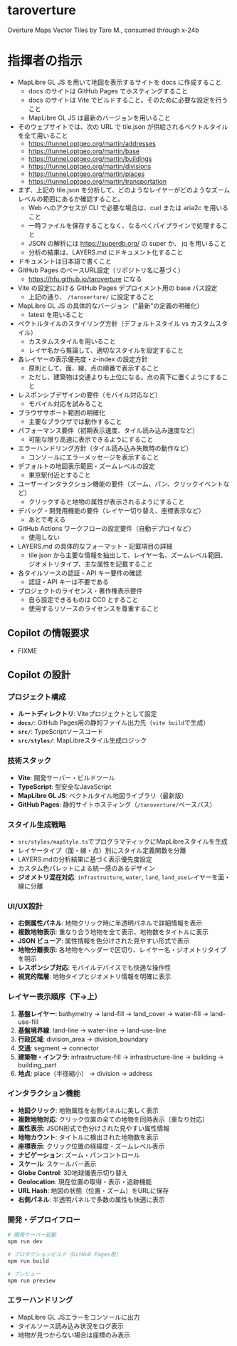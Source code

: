 # taroverture
Overture Maps Vector Tiles by Taro M., consumed through x-24b

# 指揮者の指示
- MapLibre GL JS を用いて地図を表示するサイトを docs に作成すること
  - docs のサイトは GitHub Pages でホスティングすること
  - docs のサイトは Vite でビルドすること。そのために必要な設定を行うこと
  - MapLibre GL JS は最新のバージョンを用いること
- そのウェブサイトでは、次の URL で tile.json が供給されるベクトルタイルを全て用いること
  - https://tunnel.optgeo.org/martin/addresses
  - https://tunnel.optgeo.org/martin/base
  - https://tunnel.optgeo.org/martin/buildings
  - https://tunnel.optgeo.org/martin/divisions
  - https://tunnel.optgeo.org/martin/places
  - https://tunnel.optgeo.org/martin/transportation
- まず、上記の tile.json を分析して、どのようなレイヤーがどのようなズームレベルの範囲にあるか確認すること。
  - Web へのアクセスが CLI で必要な場合は、curl または aria2c を用いること
  - 一時ファイルを保存することなく、なるべくパイプラインで処理すること
  - JSON の解析には https://superdb.org/ の super か、 jq を用いること
  - 分析の結果は、LAYERS.md にドキュメント化すること
- ドキュメントは日本語で書くこと
- GitHub Pages のベースURL設定（リポジトリ名に基づく）
  - https://hfu.github.io/taroverture になる
- Vite の設定における GitHub Pages デプロイメント用の base パス設定
  - 上記の通り、 `/taroverture/` に設定すること
- MapLibre GL JS の具体的なバージョン（"最新"の定義の明確化）
  - latest を用いること
- ベクトルタイルのスタイリング方針（デフォルトスタイル vs カスタムスタイル）
  - カスタムスタイルを用いること
  - レイヤ名から推論して、適切なスタイルを設定すること
- 各レイヤーの表示優先度・z-index の設定方針
  - 原則として、面、線、点の順番で表示すること
  - ただし、建築物は交通よりも上位になる。点の真下に置くようにすること
- レスポンシブデザインの要件（モバイル対応など）
  - モバイル対応を試みること
- ブラウザサポート範囲の明確化
  - 主要なブラウザでは動作すること
- パフォーマンス要件（初期表示速度、タイル読み込み速度など）
  - 可能な限り高速に表示できるようにすること
- エラーハンドリング方針（タイル読み込み失敗時の動作など）
  - コンソールにエラーメッセージを表示すること
- デフォルトの地図表示範囲・ズームレベルの設定
  - 東京駅付近とすること
- ユーザーインタラクション機能の要件（ズーム、パン、クリックイベントなど）
  - クリックすると地物の属性が表示されるようにすること
- デバッグ・開発用機能の要件（レイヤー切り替え、座標表示など）
  - あとで考える
- GitHub Actions ワークフローの設定要件（自動デプロイなど）
  - 使用しない
- LAYERS.md の具体的なフォーマット・記載項目の詳細
  - tile.json から主要な情報を抽出して、レイヤー名、ズームレベル範囲、ジオメトリタイプ、主な属性を記載すること
- 各タイルソースの認証・API キー要件の確認
  - 認証・API キーは不要である
- プロジェクトのライセンス・著作権表示要件
  - 自ら設定できるものは CC0 とすること
  - 使用するリソースのライセンスを尊重すること

## Copilot の情報要求
- FIXME

## Copilot の設計

### プロジェクト構成
- **ルートディレクトリ**: Viteプロジェクトとして設定
- **`docs/`**: GitHub Pages用の静的ファイル出力先（`vite build`で生成）
- **`src/`**: TypeScriptソースコード
- **`src/styles/`**: MapLibreスタイル生成ロジック

### 技術スタック
- **Vite**: 開発サーバー・ビルドツール
- **TypeScript**: 型安全なJavaScript
- **MapLibre GL JS**: ベクトルタイル地図ライブラリ（最新版）
- **GitHub Pages**: 静的サイトホスティング（`/taroverture/`ベースパス）

### スタイル生成戦略

- `src/styles/mapStyle.ts`でプログラマティックにMapLibreスタイルを生成
- レイヤータイプ（面・線・点）別にスタイル定義関数を分離
- LAYERS.mdの分析結果に基づく表示優先度設定
- カスタム色パレットによる統一感のあるデザイン
- **ジオメトリ混在対応**: `infrastructure`, `water`, `land`, `land_use`レイヤーを面・線に分離

### UI/UX設計

- **右側属性パネル**: 地物クリック時に半透明パネルで詳細情報を表示
- **複数地物表示**: 重なり合う地物を全て表示、地物数をタイトルに表示
- **JSON ビューア**: 属性情報を色分けされた見やすい形式で表示
- **地物分離表示**: 各地物をヘッダーで区切り、レイヤー名・ジオメトリタイプを明示
- **レスポンシブ対応**: モバイルデバイスでも快適な操作性
- **視覚的階層**: 地物タイプとジオメトリ情報を明確に表示

### レイヤー表示順序（下→上）

1. **基盤レイヤー**: bathymetry → land-fill → land_cover → water-fill → land-use-fill
2. **基盤境界線**: land-line → water-line → land-use-line
3. **行政区域**: division_area → division_boundary
4. **交通**: segment → connector
5. **建築物・インフラ**: infrastructure-fill → infrastructure-line → building → building_part
6. **地点**: place（半径縮小） → division → address

### インタラクション機能

- **地図クリック**: 地物属性を右側パネルに美しく表示
- **複数地物対応**: クリック位置の全ての地物を同時表示（重なり対応）
- **属性表示**: JSON形式で色分けされた見やすい属性情報
- **地物カウント**: タイトルに検出された地物数を表示
- **座標表示**: クリック位置の経緯度・ズームレベル表示
- **ナビゲーション**: ズーム・パンコントロール
- **スケール**: スケールバー表示
- **Globe Control**: 3D地球儀表示切り替え
- **Geolocation**: 現在位置の取得・表示・追跡機能
- **URL Hash**: 地図の状態（位置・ズーム）をURLに保存
- **右側パネル**: 半透明パネルで多数の属性も快適に表示

### 開発・デプロイフロー
```bash
# 開発サーバー起動
npm run dev

# プロダクションビルド（GitHub Pages用）
npm run build

# プレビュー
npm run preview
```

### エラーハンドリング
- MapLibre GL JSエラーをコンソールに出力
- タイルソース読み込み状況をログ表示
- 地物が見つからない場合は座標のみ表示
